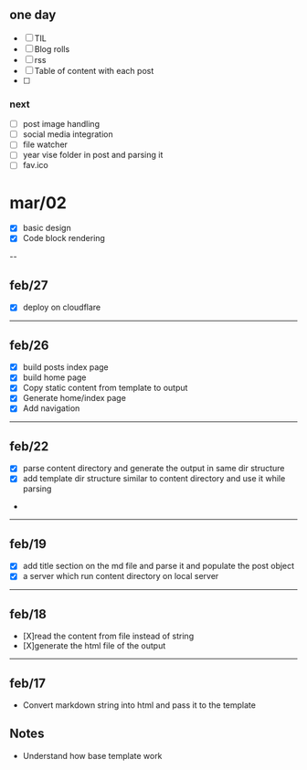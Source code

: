 
## one day
- [ ] TIL
- [ ] Blog rolls
- [ ] rss
- [ ] Table of content with each post
- [ ] 

### next
- [ ] post image handling 
- [ ] social media integration
- [ ] file watcher
- [ ] year vise folder in post and parsing it
- [ ] fav.ico

# mar/02
- [x] basic design
- [x] Code block rendering

-- 
## feb/27
- [X] deploy on cloudflare 

---

## feb/26
- [X] build posts index page
- [X] build home page 
- [X] Copy static content from template to output
- [X] Generate home/index page
- [X] Add navigation 

-----
## feb/22
- [X] parse content directory and generate the output in same dir structure
- [X] add template dir structure similar to content directory and use it while parsing
- 
-----
## feb/19
- [X] add title section on the md file and parse it and populate the post object
- [X] a server which run content directory on local server

------

## feb/18
- [X]read the content from file instead of string 
- [X]generate the html file of the output

----- 

## feb/17
- Convert markdown string into html and pass it to the template

## Notes
- Understand how base template work